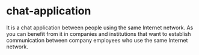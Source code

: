 # chat-application
It is a chat application between people using the same Internet network.
As you can benefit from it in companies and institutions that want to establish communication between company employees who use the same Internet network.
